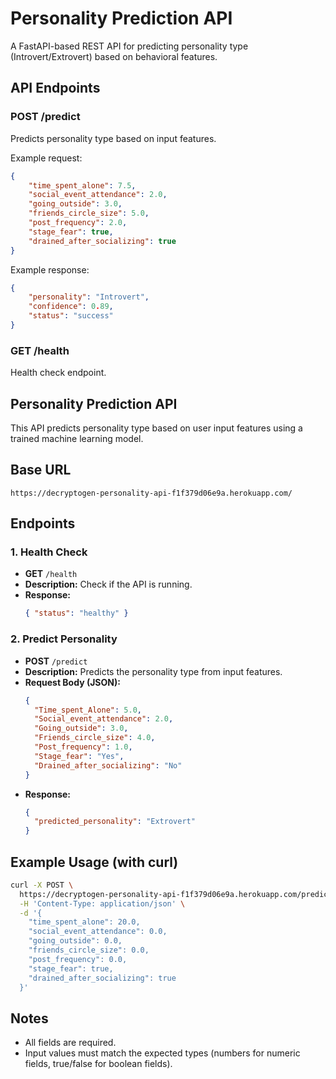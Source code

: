 # Personality Prediction API

A FastAPI-based REST API for predicting personality type (Introvert/Extrovert) based on behavioral features.

## API Endpoints

### POST /predict
Predicts personality type based on input features.

Example request:
```json
{
    "time_spent_alone": 7.5,
    "social_event_attendance": 2.0,
    "going_outside": 3.0,
    "friends_circle_size": 5.0,
    "post_frequency": 2.0,
    "stage_fear": true,
    "drained_after_socializing": true
}
```

Example response:
```json
{
    "personality": "Introvert",
    "confidence": 0.89,
    "status": "success"
}
```

### GET /health
Health check endpoint.



## Personality Prediction API

This API predicts personality type based on user input features using a trained machine learning model.

## Base URL

```
https://decryptogen-personality-api-f1f379d06e9a.herokuapp.com/
```

## Endpoints

### 1. Health Check
- **GET** `/health`
- **Description:** Check if the API is running.
- **Response:**
  ```json
  { "status": "healthy" }
  ```

### 2. Predict Personality
- **POST** `/predict`
- **Description:** Predicts the personality type from input features.
- **Request Body (JSON):**
  ```json
  {
    "Time_spent_Alone": 5.0,
    "Social_event_attendance": 2.0,
    "Going_outside": 3.0,
    "Friends_circle_size": 4.0,
    "Post_frequency": 1.0,
    "Stage_fear": "Yes",
    "Drained_after_socializing": "No"
  }
  ```
- **Response:**
  ```json
  {
    "predicted_personality": "Extrovert"
  }
  ```

## Example Usage (with curl)

```sh
curl -X POST \
  https://decryptogen-personality-api-f1f379d06e9a.herokuapp.com/predict \
  -H 'Content-Type: application/json' \
  -d '{
    "time_spent_alone": 20.0,
    "social_event_attendance": 0.0,
    "going_outside": 0.0,
    "friends_circle_size": 0.0,
    "post_frequency": 0.0,
    "stage_fear": true,
    "drained_after_socializing": true
  }'
```

## Notes
- All fields are required.
- Input values must match the expected types (numbers for numeric fields, true/false for boolean fields).

